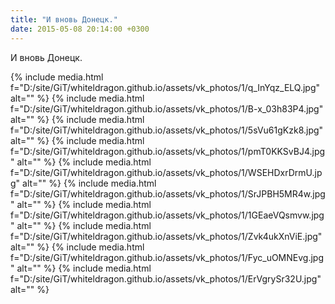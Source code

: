 ```yaml
---
title: "И вновь Донецк."
date: 2015-05-08 20:14:00 +0300
---
```


И вновь Донецк.


{% include media.html f="D:/site/GiT/whiteldragon.github.io/assets/vk_photos/1/q_InYqz_ELQ.jpg" alt="" %}
{% include media.html f="D:/site/GiT/whiteldragon.github.io/assets/vk_photos/1/B-x_03h83P4.jpg" alt="" %}
{% include media.html f="D:/site/GiT/whiteldragon.github.io/assets/vk_photos/1/5sVu61gKzk8.jpg" alt="" %}
{% include media.html f="D:/site/GiT/whiteldragon.github.io/assets/vk_photos/1/pmT0KKSvBJ4.jpg" alt="" %}
{% include media.html f="D:/site/GiT/whiteldragon.github.io/assets/vk_photos/1/WSEHDxrDrmU.jpg" alt="" %}
{% include media.html f="D:/site/GiT/whiteldragon.github.io/assets/vk_photos/1/SrJPBH5MR4w.jpg" alt="" %}
{% include media.html f="D:/site/GiT/whiteldragon.github.io/assets/vk_photos/1/1GEaeVQsmvw.jpg" alt="" %}
{% include media.html f="D:/site/GiT/whiteldragon.github.io/assets/vk_photos/1/Zvk4ukXnViE.jpg" alt="" %}
{% include media.html f="D:/site/GiT/whiteldragon.github.io/assets/vk_photos/1/Fyc_uOMNEvg.jpg" alt="" %}
{% include media.html f="D:/site/GiT/whiteldragon.github.io/assets/vk_photos/1/ErVgrySr32U.jpg" alt="" %}
